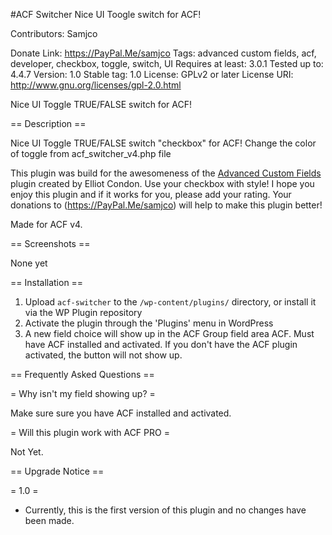 #ACF Switcher
Nice UI Toogle switch for ACF!

Contributors: Samjco

Donate Link: https://PayPal.Me/samjco
Tags: advanced custom fields, acf, developer, checkbox, toggle, switch, UI
Requires at least: 3.0.1
Tested up to: 4.4.7
Version: 1.0
Stable tag: 1.0
License: GPLv2 or later
License URI: http://www.gnu.org/licenses/gpl-2.0.html

Nice UI Toggle TRUE/FALSE switch for ACF! 

== Description == 

Nice UI Toggle TRUE/FALSE switch "checkbox" for ACF!
Change the color of toggle from acf_switcher_v4.php file

This plugin was build for the awesomeness of the [Advanced Custom Fields](https://wordpress.org/plugins/advanced-custom-fields/ "Advanced custom fields | ACF") plugin created by Elliot Condon.
Use your checkbox with style!  I hope you enjoy this plugin and if it works for you, please add your rating. Your donations to (https://PayPal.Me/samjco) will help to make this plugin better!

Made for ACF v4.

== Screenshots ==

None yet


== Installation ==

1. Upload `acf-switcher` to the `/wp-content/plugins/` directory, or install it via the WP Plugin repository
2. Activate the plugin through the 'Plugins' menu in WordPress
3. A new field choice will show up in the ACF Group field area ACF. Must have ACF installed and activated. If you don't have the ACF plugin activated, the button will not show up.


== Frequently Asked Questions ==

= Why isn't my field showing up? =

Make sure sure you have ACF installed and activated.

= Will this plugin work with ACF PRO =

Not Yet.


== Upgrade Notice ==

= 1.0 =
* Currently, this is the first version of this plugin and no changes have been made. 
